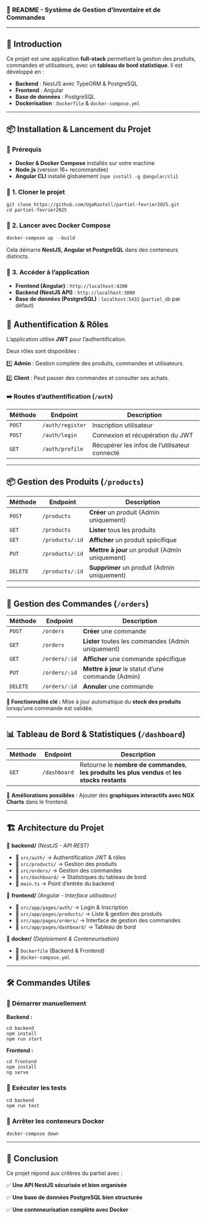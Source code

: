 ### 🚀 **README - Système de Gestion d’Inventaire et de Commandes**

---

## 📌 **Introduction**

Ce projet est une application **full-stack** permettant la gestion des produits, commandes et utilisateurs, avec un **tableau de bord statistique**. Il est développé en :

- **Backend** : NestJS avec TypeORM & PostgreSQL
- **Frontend** : Angular
- **Base de données** : PostgreSQL
- **Dockerisation** : `Dockerfile` & `docker-compose.yml`

---

## 📦 **Installation & Lancement du Projet**

### 🔹 **Prérequis**

- **Docker & Docker Compose** installés sur votre machine
- **Node.js** (version 16+ recommandée)
- **Angular CLI** installé globalement (`npm install -g @angular/cli`)

### 🔹 **1. Cloner le projet**

```
git clone https://github.com/UgoRastell/partiel-fevrier2025.git
cd partiel-fevrier2025
```

### 🔹 **2. Lancer avec Docker Compose**

```jsx
docker-compose up --build
```

Cela démarre **NestJS, Angular et PostgreSQL** dans des conteneurs distincts.

### 🔹 **3. Accéder à l’application**

- **Frontend (Angular)** : `http://localhost:4200`
- **Backend (NestJS API)** : `http://localhost:3000`
- **Base de données (PostgreSQL)** : `localhost:5432` (`partiel_db` par défaut)

## 🔐 **Authentification & Rôles**

L’application utilise **JWT** pour l’authentification.

Deux rôles sont disponibles :

1️⃣ **Admin** : Gestion complète des produits, commandes et utilisateurs.

2️⃣ **Client** : Peut passer des commandes et consulter ses achats.

### ➡️ **Routes d’authentification (`/auth`)**

| Méthode | Endpoint | Description |
| --- | --- | --- |
| `POST` | `/auth/register` | Inscription utilisateur |
| `POST` | `/auth/login` | Connexion et récupération du JWT |
| `GET` | `/auth/profile` | Récupérer les infos de l’utilisateur connecté |

---

## 📦 **Gestion des Produits** (`/products`)

| Méthode | Endpoint | Description |
| --- | --- | --- |
| `POST` | `/products` | **Créer** un produit (Admin uniquement) |
| `GET` | `/products` | **Lister** tous les produits |
| `GET` | `/products/:id` | **Afficher** un produit spécifique |
| `PUT` | `/products/:id` | **Mettre à jour** un produit (Admin uniquement) |
| `DELETE` | `/products/:id` | **Supprimer** un produit (Admin uniquement) |

---

## 🛒 **Gestion des Commandes** (`/orders`)

| Méthode | Endpoint | Description |
| --- | --- | --- |
| `POST` | `/orders` | **Créer** une commande |
| `GET` | `/orders` | **Lister** toutes les commandes (Admin uniquement) |
| `GET` | `/orders/:id` | **Afficher** une commande spécifique |
| `PUT` | `/orders/:id` | **Mettre à jour** le statut d’une commande (Admin) |
| `DELETE` | `/orders/:id` | **Annuler** une commande |

**🎯 Fonctionnalité clé :** Mise à jour automatique du **stock des produits** lorsqu’une commande est validée.

---

## 📊 **Tableau de Bord & Statistiques** (`/dashboard`)

| Méthode | Endpoint | Description |
| --- | --- | --- |
| `GET` | `/dashboard` | Retourne le **nombre de commandes**, **les produits les plus vendus** et **les stocks restants** |

📌 **Améliorations possibles** : Ajouter des **graphiques interactifs avec NGX Charts** dans le frontend.

---

## 🏗 **Architecture du Projet**

📂 **backend/** *(NestJS - API REST)*

- 📁 `src/auth/` → Authentification JWT & rôles
- 📁 `src/products/` → Gestion des produits
- 📁 `src/orders/` → Gestion des commandes
- 📁 `src/dashboard/` → Statistiques du tableau de bord
- 📄 `main.ts` → Point d’entrée du backend

📂 **frontend/** *(Angular - Interface utilisateur)*

- 📁 `src/app/pages/auth/` → Login & Inscription
- 📁 `src/app/pages/products/` → Liste & gestion des produits
- 📁 `src/app/pages/orders/` → Interface de gestion des commandes
- 📁 `src/app/pages/dashboard/` → Tableau de bord

📂 **docker/** *(Déploiement & Conteneurisation)*

- 🐳 `Dockerfile` (Backend & Frontend)
- 🐳 `docker-compose.yml`

---

## 🛠 **Commandes Utiles**

### 🔹 **Démarrer manuellement**

**Backend :**

```
cd backend
npm install
npm run start
```

**Frontend :**

```
cd frontend
npm install
ng serve
```

### 🔹 **Exécuter les tests**

```
cd backend
npm run test
```

### 🔹 **Arrêter les conteneurs Docker**

```
docker-compose down
```

---

## 📜 **Conclusion**

Ce projet répond aux critères du partiel avec :

✅ **Une API NestJS sécurisée et bien organisée**

✅ **Une base de données PostgreSQL bien structurée**

✅ **Une conteneurisation complète avec Docker**
